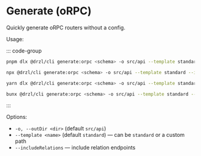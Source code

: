# Generate (oRPC)

Quickly generate oRPC routers without a config.

Usage:

::: code-group

```bash [pnpm]
pnpm dlx @drzl/cli generate:orpc <schema> -o src/api --template standard --includeRelations
```

```bash [npm]
npx @drzl/cli generate:orpc <schema> -o src/api --template standard --includeRelations
```

```bash [yarn]
yarn dlx @drzl/cli generate:orpc <schema> -o src/api --template standard --includeRelations
```

```bash [bun]
bunx @drzl/cli generate:orpc <schema> -o src/api --template standard --includeRelations
```

:::

Options:

- `-o, --outDir <dir>` (default `src/api`)
- `--template <name>` (default `standard`) — can be `standard` or a custom path
- `--includeRelations` — include relation endpoints
